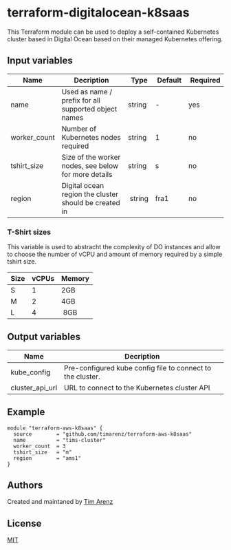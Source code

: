 # terraform-digitalocean-k8saas
This Terraform module can be used to deploy a self-contained Kubernetes cluster based in Digital Ocean based on their managed Kubernetes offering.

## Input variables
| Name | Decription | Type | Default | Required |
| ---- | ---------- | ---- | ------- | -------- |
| name | Used as name / prefix for all supported object names | string | - | yes |
| worker_count | Number of Kubernetes nodes required | string | 1 | no |
| tshirt_size | Size of the worker nodes, see below for more details | string | s | no |
| region | Digital ocean region the cluster should be created in | string | fra1 | no |

### T-Shirt sizes
This variable is used to abstracht the complexity of DO instances and allow to choose the number of vCPU and amount of memory required by a simple tshirt size.

| Size | vCPUs | Memory |
| ---- | ----- | ------ |
| S | 1 | 2GB |
| M | 2 | 4GB |
| L | 4 | 8GB |

## Output variables
| Name | Decription |
| ---- | ---------- |
| kube_config | Pre-configured kube config file to connect to the cluster. |
| cluster_api_url | URL to connect to the Kubernetes cluster API |

## Example
```hcl
module "terraform-aws-k8saas" {
  source        = "github.com/timarenz/terraform-aws-k8saas"
  name          = "tims-cluster"
  worker_count  = 3
  tshirt_size   = "m"
  region        = "ams1"
}
```

## Authors
Created and maintaned by [Tim Arenz](https://github.com/timarenz)

## License
[MIT](LICENSE)